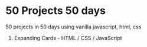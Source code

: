 # 50 Projects 50 days
 50 projects in 50 days using vanilla javascript, html, css

1. Expanding Cards - HTML / CSS / JavaScript